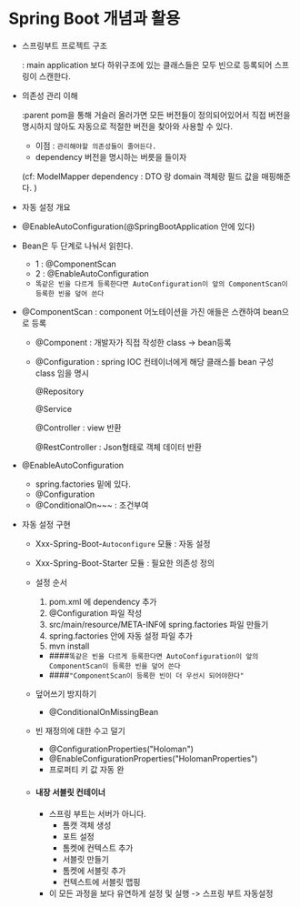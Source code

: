 # Spring Boot 개념과 활용

- 스프링부트 프로젝트 구조 

  : main application 보다 하위구조에 있는 클래스들은 모두 빈으로 등록되어
 스프링이 스캔한다. 
 
- 의존성 관리 이해 
 
  :parent pom을 통해 거슬러 올러가면 모든 버전들이 정의되어있어서 직접 버전을 명시하지 않아도
  자동으로 적절한 버전을 찾아와 사용할 수 있다.
  
  - 이점 : `관리해야할 의존성들이 줄어든다.` 
  * dependency 버전을 명시하는 버릇을 들이자
  
  (cf: ModelMapper dependency : DTO 랑 domain 객체랑 필드 값을 매핑해준다. )
  
 - 자동 설정 개요
 
 
  * @EnableAutoConfiguration(@SpringBootApplication 안에 있다)
  * Bean은 두 단계로 나눠서 읽힌다.
    - 1 : @ComponentScan
    - 2 : @EnableAutoConfiguration
    - `똑같은 빈을 다르게 등록한다면 AutoConfiguration이 앞의 ComponentScan이 등록한 빈을 덮어 쓴다`
    
    
  * @ComponentScan : component 어노테이션을 가진 애들은 스캔하여 bean으로 등록 
    - @Component : 개발자가 직접 작성한 class -> bean등록 
    - @Configuration : spring IOC 컨테이너에게 해당 클래스를 bean 구성 class 임을 명시
      
      @Repository
      
      @Service
      
      @Controller : view 반환
     
      @RestController : Json형태로 객체 데이터 반환 
      
      
  * @EnableAutoConfiguration
    - spring.factories 밑에 있다.
    - @Configuration
    - @ConditionalOn~~~ : 조건부여 
   
   
- 자동 설정 구현 
  - Xxx-Spring-Boot-`Autoconfigure` 모듈 : 자동 설정
  - Xxx-Spring-Boot-Starter 모듈 : 필요한 의존성 정의 
  
  - 설정 순서 
    1. pom.xml 에 dependency 추가
    2. @Configuration 파일 작성
    3. src/main/resource/META-INF에 spring.factories 파일 만들기
    4. spring.factories 안에 자동 설정 파일 추가 
    5. mvn install
    
    - ####`똑같은 빈을 다르게 등록한다면 AutoConfiguration이 앞의 ComponentScan이 등록한 빈을 덮어 쓴다`
    - ####`"ComponentScan이 등록한 빈이 더 우선시 되어야한다"`
   * 덮어쓰기 방지하기
   
      * @ConditionalOnMissingBean
   * 빈 재정의에 대한 수고 덜기 
     - @ConfigurationProperties("Holoman")
     - @EnableConfigurationProperties("HolomanProperties")
     - 프로퍼티 키 값 자동 완
     
    
   -  ####  내장 서블릿 컨테이너
   
      - 스프링 부트는 서버가 아니다.
        - 톰캣 객체 생성
        - 포트 설정
        - 톰켓에 컨텍스트 추가
        - 서블릿 만들기
        - 톰켓에 서블릿 추가
        - 컨텍스트에 서블릿 맵핑
      - 이 모든 과정을 보다 유연하게 설정 및 실행 -> 스프링 부트 자동설정